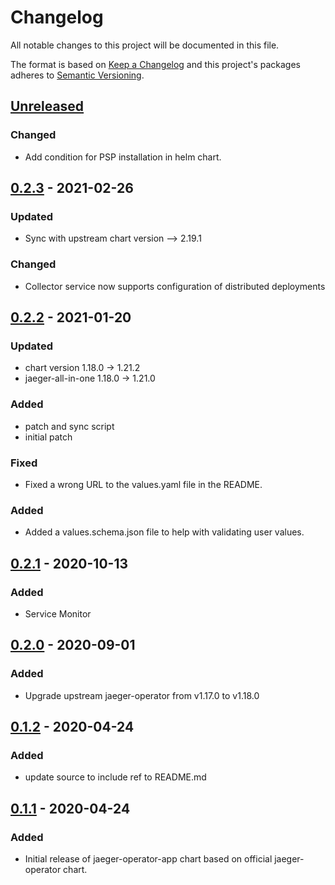 # Changelog

All notable changes to this project will be documented in this file.

The format is based on [Keep a Changelog](http://keepachangelog.com/en/1.0.0/)
and this project's packages adheres to [Semantic Versioning](http://semver.org/spec/v2.0.0.html).

## [Unreleased]

### Changed

- Add condition for PSP installation in helm chart.

## [0.2.3] - 2021-02-26

### Updated

- Sync with upstream chart version --> 2.19.1

### Changed

- Collector service now supports configuration of distributed deployments

## [0.2.2] - 2021-01-20

### Updated

- chart version 1.18.0 -> 1.21.2
- jaeger-all-in-one 1.18.0 -> 1.21.0

### Added

- patch and sync script
- initial patch

### Fixed

- Fixed a wrong URL to the values.yaml file in the README.

### Added

- Added a values.schema.json file to help with validating user values.

## [0.2.1] - 2020-10-13

### Added

- Service Monitor

## [0.2.0] - 2020-09-01

### Added

- Upgrade upstream jaeger-operator from v1.17.0 to v1.18.0

## [0.1.2] - 2020-04-24

### Added

- update source to include ref to README.md

## [0.1.1] - 2020-04-24

### Added

- Initial release of jaeger-operator-app chart based on official jaeger-operator chart.

[Unreleased]: https://github.com/giantswarm/jaeger-operator-app/compare/v0.2.3...HEAD
[0.2.3]: https://github.com/giantswarm/jaeger-operator-app/compare/v0.2.2...v0.2.3
[0.2.2]: https://github.com/giantswarm/jaeger-operator-app/compare/v0.2.1...v0.2.2
[0.2.1]: https://github.com/giantswarm/jaeger-operator-app/compare/v0.2.0...v0.2.1
[0.2.0]: https://github.com/giantswarm/jaeger-operator-app/compare/v0.1.2...v0.2.0
[0.1.2]: https://github.com/giantswarm/jaeger-operator-app/compare/v0.1.1..v0.1.2
[0.1.1]: https://github.com/giantswarm/jaeger-operator-app/releases/tag/v0.1.1

